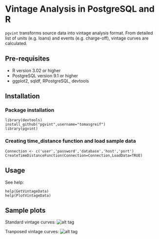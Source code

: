 # Vintage Analysis in PostgreSQL and R
`pgvint` transforms source data into vintage analysis format. From detailed list of units (e.g. loans) and events (e.g. charge-off), vintage
curves are calculated.

## Pre-requisites
* R version 3.02 or higher
* PostgreSQL version 9.1 or higher
* ggplot2, sqldf, RPostgreSQL, devtools

## Installation

### Package installation

    library(devtools)
    install_github("pgvint",username="tomasgreif")
    library(pgvint)

### Creating time_distance function and load sample data
    Connection <- c('user','password','database','host','port')
    CreateTimeDistanceFunction(Connection=Connection,LoadData=TRUE)

## Usage
See help:

    help(GetVintageData)
    help(PlotVintageData)

## Sample plots

Standard vintage curves:
![alt tag](http://www.analytikdat.cz/images/easyblog_images/923/20131020-get-vintage-data-postgresql-r/pgvint-vintage-data-plot.png)

Tranposed vintage curves:
![alt tag](http://www.analytikdat.cz/images/easyblog_images/923/20131020-get-vintage-data-postgresql-r/pgvint-vintage-data-plot-transposed.png)
